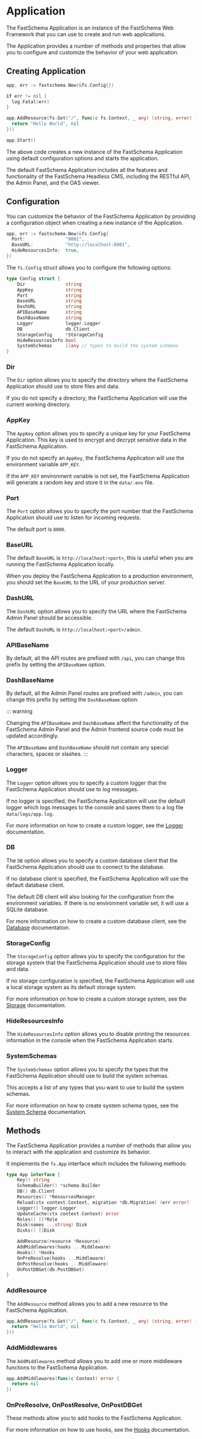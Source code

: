 # Application

The FastSchema Application is an instance of the FastSchema Web Framework that you can use to create and run web applications.

The Application provides a number of methods and properties that allow you to configure and customize the behavior of your web application.

## Creating Application

```go
app, err := fastschema.New(&fs.Config{})

if err != nil {
  log.Fatal(err)
}

app.AddResource(fs.Get("/", func(c fs.Context, _ any) (string, error) {
  return "Hello World", nil
}))

app.Start()
```

The above code creates a new instance of the FastSchema Application using default configuration options and starts the application.

The default FastSchema Application includes all the features and functionality of the FastSchema Headless CMS, including the RESTful API, the Admin Panel, and the OAS viewer.

## Configuration

You can customize the behavior of the FastSchema Application by providing a configuration object when creating a new instance of the Application.

```go
app, err := fastschema.New(&fs.Config{
  Port:               "8001",
  BaseURL:            "http://localhost:8001",
  HideResourcesInfo:  true,
})
```

The `fs.Config` struct allows you to configure the following options:

```go
type Config struct {
	Dir               string
	AppKey            string
	Port              string
	BaseURL           string
	DashURL           string
	APIBaseName       string
	DashBaseName      string
	Logger            logger.Logger
	DB                db.Client
	StorageConfig     *StorageConfig
	HideResourcesInfo bool
	SystemSchemas     []any // types to build the system schemas
}
```

### Dir

The `Dir` option allows you to specify the directory where the FastSchema Application should use to store files and data.

If you do not specify a directory, the FastSchema Application will use the current working directory.

### AppKey

The `AppKey` option allows you to specify a unique key for your FastSchema Application. This key is used to encrypt and decrypt sensitive data in the FastSchema Application.

If you do not specify an `AppKey`, the FastSchema Application will use the environment variable `APP_KEY`.

If the `APP_KEY` environment variable is not set, the FastSchema Application will generate a random key and store it in the `data/.env` file.

### Port

The `Port` option allows you to specify the port number that the FastSchema Application should use to listen for incoming requests.

The default port is `8000`.

### BaseURL

The default `BaseURL` is `http://localhost:<port>`, this is useful when you are running the FastSchema Application locally.

When you deploy the FastSchema Application to a production environment, you should set the `BaseURL` to the URL of your production server.

### DashURL

The `DashURL` option allows you to specify the URL where the FastSchema Admin Panel should be accessible.

The default `DashURL` is `http://localhost:<port>/admin`.

### APIBaseName

By default, all the API routes are prefixed with `/api`, you can change this prefix by setting the `APIBaseName` option.

### DashBaseName

By default, all the Admin Panel routes are prefixed with `/admin`, you can change this prefix by setting the `DashBaseName` option.

::: warning

Changing the `APIBaseName` and `DashBaseName` affect the functionality of the FastSchema Admin Panel and the Admin frontend source code must be updated accordingly.

The `APIBaseName` and `DashBaseName` should not contain any special characters, spaces or slashes.
:::

### Logger

The `Logger` option allows you to specify a custom logger that the FastSchema Application should use to log messages.

If no logger is specified, the FastSchema Application will use the default logger which logs messages to the console and saves them to a log file `data/logs/app.log`.

For more information on how to create a custom logger, see the [Logger](/docs/web-framework/logger) documentation.

### DB

The `DB` option allows you to specify a custom database client that the FastSchema Application should use to connect to the database.

If no database client is specified, the FastSchema Application will use the default database client.

The default DB client will also looking for the configuration from the environment variables. If there is no environment variable set, it will use a SQLite database.

For more information on how to create a custom database client, see the [Database](/docs/web-framework/database) documentation.

### StorageConfig

The `StorageConfig` option allows you to specify the configuration for the storage system that the FastSchema Application should use to store files and data.

If no storage configuration is specified, the FastSchema Application will use a local storage system as its default storage system.

For more information on how to create a custom storage system, see the [Storage](/docs/web-framework/storage) documentation.

### HideResourcesInfo

The `HideResourcesInfo` option allows you to disable printing the resources information in the console when the FastSchema Application starts.

### SystemSchemas

The `SystemSchemas` option allows you to specify the types that the FastSchema Application should use to build the system schemas.

This accepts a list of any types that you want to use to build the system schemas.

For more information on how to create system schema types, see the [System Schema](/docs/web-framework/database/system-schema) documentation.

## Methods

The FastSchema Application provides a number of methods that allow you to interact with the application and customize its behavior.

It implements the `fs.App` interface which includes the following methods:

```go
type App interface {
	Key() string
	SchemaBuilder() *schema.Builder
	DB() db.Client
	Resources() *ResourcesManager
	Reload(ctx context.Context, migration *db.Migration) (err error)
	Logger() logger.Logger
	UpdateCache(ctx context.Context) error
	Roles() []*Role
	Disk(names ...string) Disk
	Disks() []Disk

	AddResource(resource *Resource)
	AddMiddlewares(hooks ...Middleware)
	Hooks() *Hooks
	OnPreResolve(hooks ...Middleware)
	OnPostResolve(hooks ...Middleware)
	OnPostDBGet(db.PostDBGet)
}
```

### AddResource

The `AddResource` method allows you to add a new resource to the FastSchema Application.

```go
app.AddResource(fs.Get("/", func(c fs.Context, _ any) (string, error) {
  return "Hello World", nil
}))
```

### AddMiddlewares

The `AddMiddlewares` method allows you to add one or more middleware functions to the FastSchema Application.

```go
app.AddMiddlewares(func(c Context) error {
  return nil
})
```

### OnPreResolve, OnPostResolve, OnPostDBGet

These methods allow you to add hooks to the FastSchema Application.

For more information on how to use hooks, see the [Hooks](/docs/web-framework/hooks) documentation.

